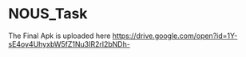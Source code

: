 # NOUS_Task

The Final Apk is uploaded here https://drive.google.com/open?id=1Y-sE4oy4UhyxbW5fZ1Nu3IR2rl2bNDh-
